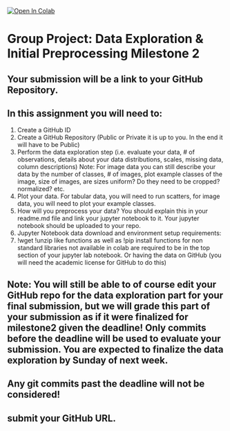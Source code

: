 <a target="_blank" href="https://colab.research.google.com/gist/chizhang9135/f08e621c3ddad2495caef1649decc68f/milestone2.ipynb">
  <img src="https://colab.research.google.com/assets/colab-badge.svg" alt="Open In Colab"/>
</a>

# Group Project: Data Exploration & Initial Preprocessing Milestone 2

## Your submission will be a link to your GitHub Repository.

## In this assignment you will need to:
1. Create a GitHub ID
2. Create a GitHub Repository (Public or Private it is up to you. In the end it will have to be Public)
3. Perform the data exploration step (i.e. evaluate your data, # of observations, details about your data distributions, scales, missing data, column descriptions) Note: For image data you can still describe your data by the number of classes, # of images, plot example classes of the image, size of images, are sizes uniform? Do they need to be cropped? normalized? etc.
4. Plot your data. For tabular data, you will need to run scatters, for image data, you will need to plot your example classes.
5. How will you preprocess your data? You should explain this in your readme.md file and link your jupyter notebook to it. Your jupyter notebook should be uploaded to your repo.
6. Jupyter Notebook data download and environment setup requirements: 
7. !wget !unzip like functions as well as !pip install functions for non standard libraries not available in colab are required to be in the top section of your jupyter lab notebook. Or having the data on GitHub (you will need the academic license for GitHub to do this)

## Note: You will still be able to of course edit your GitHub repo for the data exploration part for your final submission, but we will grade this part of your submission as if it were finalized for milestone2 given the deadline! Only commits before the deadline will be used to evaluate your submission. You are expected to finalize the data exploration by Sunday of next week.

## Any git commits past the deadline will not be considered!

## submit your GitHub URL.

